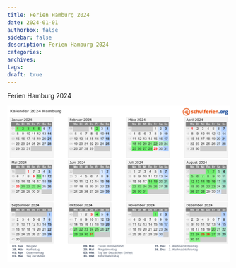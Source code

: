 ```yaml
---
title: Ferien Hamburg 2024
date: 2024-01-01
authorbox: false
sidebar: false
description: Ferien Hamburg 2024
categories: 
archives: 
tags: 
draft: true
---
```

Ferien Hamburg 2024
<!--more-->

![](assets/kalender-2024-deutschland-hamburg-quer.png)
